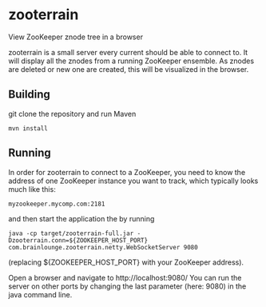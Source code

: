 zooterrain
==========

View ZooKeeper znode tree in a browser  

zooterrain is a small server every current should be able to connect to.
It will display all the znodes from a running ZooKeeper ensemble.
As znodes are deleted or new one are created, this will be visualized in the browser.

## Building

git clone the repository and run Maven

    mvn install

## Running

In order for zooterrain to connect to a ZooKeeper, you need to know the address of one 
ZooKeeper instance you want to track, which typically looks much like this:
 
    myzookeeper.mycomp.com:2181

and then start the application the by running

    java -cp target/zooterrain-full.jar -Dzooterrain.conn=${ZOOKEEPER_HOST_PORT} com.brainlounge.zooterrain.netty.WebSocketServer 9080  

(replacing ${ZOOKEEPER_HOST_PORT} with your ZooKeeper address).

Open a browser and navigate to http://localhost:9080/
You can run the server on other ports by changing the last parameter (here: 9080) in the java command line.


